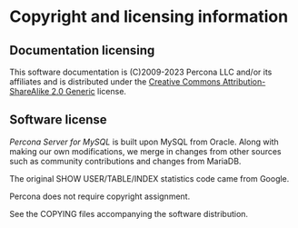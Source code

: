 # Copyright and licensing information

## Documentation licensing

This software documentation is (C)2009-2023 Percona LLC and/or its affiliates
and is distributed under the [Creative Commons Attribution-ShareAlike 2.0
Generic](https://creativecommons.org/licenses/by-sa/2.0/) license.

## Software license

*Percona Server for MySQL* is built upon MySQL from Oracle. Along with making our own
modifications, we merge in changes from other sources such as community
contributions and changes from MariaDB.

The original SHOW USER/TABLE/INDEX statistics code came from Google.

Percona does not require copyright assignment.

See the COPYING files accompanying the software distribution.
